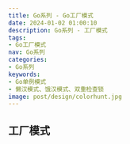 ```yaml
---
title: Go系列 - Go工厂模式
date: 2024-01-02 01:00:10
description: Go系列 - 工厂模式
tags:
- Go工厂模式
nav: Go系列
categories:
- Go系列
keywords:
- Go单例模式
- 懒汉模式、饿汉模式、双重检查锁
image: post/design/colorhunt.jpg
---
```


## 工厂模式